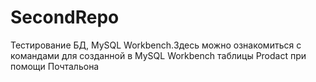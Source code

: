 # SecondRepo
Тестирование БД, MySQL Workbench.Здесь можно ознакомиться с командами для созданной в MySQL Workbench таблицы Prodact при помощи Почтальона
